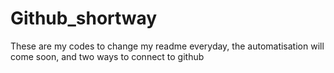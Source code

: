 # Github_shortway

These are my codes to change my readme everyday, the automatisation will come soon, and two ways to connect to github
